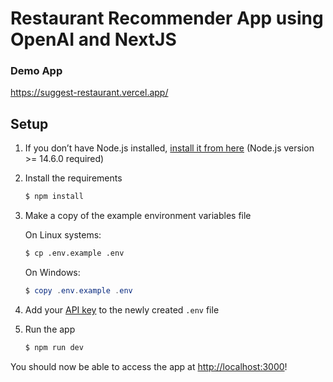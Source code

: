 # Restaurant Recommender App using OpenAI and NextJS

### Demo App

   https://suggest-restaurant.vercel.app/

## Setup

1. If you don’t have Node.js installed, [install it from here](https://nodejs.org/en/) (Node.js version >= 14.6.0 required)

2. Install the requirements

   ```bash
   $ npm install
   ```

3. Make a copy of the example environment variables file

   On Linux systems: 
   ```bash
   $ cp .env.example .env
   ```
   On Windows:
   ```powershell
   $ copy .env.example .env
   ```
4. Add your [API key](https://beta.openai.com/account/api-keys) to the newly created `.env` file

5. Run the app

   ```bash
   $ npm run dev
   ```

You should now be able to access the app at [http://localhost:3000](http://localhost:3000)!

